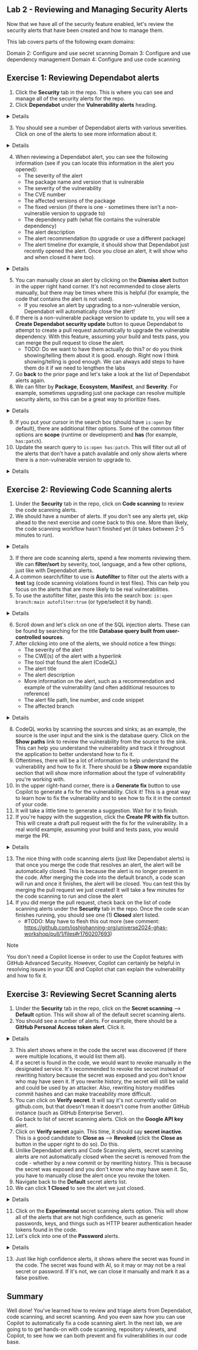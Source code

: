 ## Lab 2 - Reviewing and Managing Security Alerts

Now that we have all of the security feature enabled, let's review the security alerts that have been created and how to manage them.

This lab covers parts of the following exam domains:

Domain 2: Configure and use secret scanning
Domain 3: Configure and use dependency management
Domain 4: Configure and use code scanning

## Exercise 1: Reviewing Dependabot alerts

1. Click the **Security** tab in the repo. This is where you can see and manage all of the security alerts for the repo.
2. Click **Dependabot** under the **Vulnerability alerts** heading.

<details>
  <img src="images/lab-2-1-1.png"/>
</details>

3. You should see a number of Dependabot alerts with various severities. Click on one of the alerts to see more information about it.

<details>
  <img src="images/lab-2-1-2.png"/>
</details>

4. When reviewing a Dependabot alert, you can see the following information (see if you can locate this information in the alert you opened):
   - The severity of the alert
   - The package name and version that is vulnerable
   - The severity of the vulnerability
   - The CVE number
   - The affected versions of the package
   - The fixed version (if there is one - sometimes there isn't a non-vulnerable version to upgrade to)
   - The dependency path (what file contains the vulnerable dependency)
   - The alert description
   - The alert recommendation (to upgrade or use a different package)
   - The alert timeline (for example, it should show that Dependabot just recently opened the alert. Once you close an alert, it will show who and when closed it here too).

<details>
  <img src="images/lab-2-1-3.png"/>
</details>

5. You can manually close an alert by clicking on the **Dismiss alert** button in the upper right hand corner. It's not recommended to close alerts manually, but there may be times where this is helpful (for example, the code that contains the alert is not used).
    - If you resolve an alert by upgrading to a non-vulnerable version, Dependabot will automatically close the alert!
6. If there is a non-vulnerable package version to update to, you will see a **Create Dependabot security update** button to queue Dependabot to attempt to create a pull request automatically to upgrade the vulnerable dependency. With this feature, assuming your build and tests pass, you can merge the pull request to close the alert.
    - TODO: Do we want to have them actually do this? or do you think showing/telling them about it is good. enough. Right now I think showing/telling is good enough. We can always add steps to have them do it if we need to lengthen the labs
7. Go **back** to the prior page and let's take a look at the list of Dependabot alerts again.
8. We can filter by **Package**, **Ecosystem**, **Manifest**, and **Severity**. For example, sometimes upgrading just one package can resolve multiple security alerts, so this can be a great way to prioritize fixes.

<details>
  <img src="images/lab-2-1-4.png"/>
</details>

9. If you put your cursor in the search box (should have `is:open` by default), there are additional filter options. Some of the common filter options are **scope** (runtime or development) and **has** (for example, `has:patch`).
10. Update the search query to `is:open has:patch`. This will filter out all of the alerts that don't have a patch available and only show alerts where there is a non-vulnerable version to upgrade to.

<details>
  <img src="images/lab-2-1-5.png"/>
</details>

## Exercise 2: Reviewing Code Scanning alerts

1. Under the **Security** tab in the repo, click on **Code scanning** to review the code scanning alerts.
2. We should have a number of alerts. If you don't see any alerts yet, skip ahead to the next exercise and come back to this one. More than likely, the code scanning workflow hasn't finished yet (it takes between 2-5 minutes to run).

<details>
  <img src="images/lab-2-2-1.png"/>
</details>

3. If there are code scanning alerts, spend a few moments reviewing them. We can **filter/sort** by severity, tool, language, and a few other options, just like with Dependabot alerts.
4. A common search/filter to use is **Autofilter** to filter out the alerts with a **test** tag (code scanning violations found in test files). This can help you focus on the alerts that are more likely to be real vulnerabilities.
5. To use the autofilter filter, paste this into the search box: `is:open branch:main autofilter:true` (or type/select it by hand).

<details>
  <img src="images/lab-2-2-2.png"/>
</details>

6. Scroll down and let's click on one of the SQL injection alerts. These can be found by searching for the title **Database query built from user-controlled sources**.
7. After clicking into one of the alerts, we should notice a few things:
   - The severity of the alert
   - The CWE(s) of the alert with a hyperlink
   - The tool that found the alert (CodeQL)
   - The alert title
   - The alert description
   - More information on the alert, such as a recommendation and example of the vulnerability (and often additional resources to reference)
   - The alert file path, line number, and code snippet
   - The affected branch

<details>
  <img src="images/lab-2-2-3.png"/>
</details>

8. CodeQL works by scanning the sources and sinks; as an example, the source is the user input and the sink is the database query. Click on the **Show paths** link to review the vulnerability from the source to the sink. This can help you understand the vulnerability and track it throughout the application to better understand how to fix it.
9. Oftentimes, there will be a lot of information to help understand the vulnerability and how to fix it. There should be a **Show more** expandable section that will show more information about the type of vulnerability you're working with.
10. In the upper right-hand corner, there is a **Generate fix** button to use Copilot to generate a fix for the vulnerability. Click it! This is a great way to learn how to fix the vulnerability and to see how to fix it in the context of your code.
11. It will take a little time to generate a suggestion. Wait for it to finish.
12. If you're happy with the suggestion, click the **Create PR with fix** button. This will create a draft pull request with the fix for the vulnerability. In a real world example, assuming your build and tests pass, you would merge the PR.

<details>
  <img src="images/lab-2-2-4.png"/>
</details>

13. The nice thing with code scanning alerts (just like Dependabot alerts) is that once you merge the code that resolves an alert, the alert will be automatically closed. This is because the alert is no longer present in the code. After merging the code into the default branch, a code scan will run and once it finishes, the alert will be closed. You can test this by merging the pull request we just created! It will take a few minutes for the code scanning to run and close the alert
14. If you did merge the pull request, check back on the list of code scanning alerts under the **Security** tab in the repo. Once the code scan finishes running, you should see one (1) **Closed** alert listed.
    - #TODO: May have to flesh this out more (see comment: https://github.com/joshjohanning-org/universe2024-ghas-workshop/pull/1/files#r1760207693)

> [!NOTE]  
> You don't need a Copilot license in order to use the Copilot features with GitHub Advanced Security. However, Copilot can certainly be helpful in resolving issues in your IDE and Copilot chat can explain the vulnerability and how to fix it.

## Exercise 3: Reviewing Secret Scanning alerts

1. Under the **Security** tab in the repo, click on the **Secret scanning** --> **Default** option. This will show all of the default secret scanning alerts.
2. You should see a number of alerts. For example, there should be a **GitHub Personal Access token alert**. Click it.

<details>
  <img src="images/lab-2-3-1.png"/>
</details>

3. This alert shows where in the code the secret was discovered (if there were multiple locations, it would list them all).
4. If a secret is found in the code, we would want to revoke manually in the designated service. It's recommended to revoke the secret instead of rewriting history because the secret was exposed and you don't know who may have seen it. If you rewrite history, the secret will still be valid and could be used by an attacker. Also, rewriting history modifies commit hashes and can make traceability more difficult.
5. You can click on **Verify secret**. It will say it's not currently valid on github.com, but that doesn't mean it doesn't come from another GitHub instance (such as GitHub Enterprise Server).
6. Go back to list of secret scanning alerts. Click on the **Google API key** alert.
7. Click on **Verify secret** again. This time, it should say **secret inactive**. This is a good candidate to **Close as** --> **Revoked** (click the **Close as** button in the upper right to do so). Do this.
8. Unlike Dependabot alerts and Code Scanning alerts, secret scanning alerts are not automatically closed when the secret is removed from the code - whether by a new commit or by rewriting history. This is because the secret was exposed and you don't know who may have seen it. So, you have to manually close the alert once you revoke the token.
9. Navigate back to the **Default** secret alerts list.
10. We can click **1 Closed** to see the alert we just closed.

<details>
  <img src="images/lab-2-3-2.png"/>
</details>

11. Click on the **Experimental** secret scanning alerts option. This will show all of the alerts that are not high confidence, such as generic passwords, keys, and things such as HTTP bearer authentication header tokens found in the code.
12. Let's click into one of the **Password** alerts.

<details>
  <img src="images/lab-2-3-3.png"/>
</details>

13. Just like high confidence alerts, it shows where the secret was found in the code. The secret was found with AI, so it may or may not be a real secret or password. If it's not, we can close it manually and mark it as a false positive.

## Summary

Well done! You've learned how to review and triage alerts from Dependabot, code scanning, and secret scanning. And you even saw how you can use Copilot to automatically fix a code scanning alert. In the next lab, we are going to to get hands-on with code scanning, repository rulesets, and Copilot, to see how we can both prevent and fix vulnerabilities in our code base.
